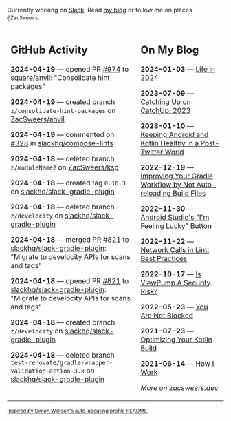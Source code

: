 Currently working on [Slack](https://slack.com/). Read [my blog](https://zacsweers.dev/) or follow me on places `@ZacSweers`.

<table><tr><td valign="top" width="60%">

## GitHub Activity
<!-- githubActivity starts -->
**2024-04-19** — opened PR [#974](https://github.com/square/anvil/pull/974) to [square/anvil](https://github.com/square/anvil): "Consolidate hint packages"

**2024-04-19** — created branch `z/consolidate-hint-packages` on [ZacSweers/anvil](https://github.com/ZacSweers/anvil)

**2024-04-19** — commented on [#328](https://github.com/slackhq/compose-lints/issues/328#issuecomment-2066943782) in [slackhq/compose-lints](https://github.com/slackhq/compose-lints)

**2024-04-18** — deleted branch `z/moduleName2` on [ZacSweers/ksp](https://github.com/ZacSweers/ksp)

**2024-04-18** — created tag `0.16.3` on [slackhq/slack-gradle-plugin](https://github.com/slackhq/slack-gradle-plugin)

**2024-04-18** — deleted branch `z/develocity` on [slackhq/slack-gradle-plugin](https://github.com/slackhq/slack-gradle-plugin)

**2024-04-18** — merged PR [#821](https://github.com/slackhq/slack-gradle-plugin/pull/821) to [slackhq/slack-gradle-plugin](https://github.com/slackhq/slack-gradle-plugin): "Migrate to develocity APIs for scans and tags"

**2024-04-18** — opened PR [#821](https://github.com/slackhq/slack-gradle-plugin/pull/821) to [slackhq/slack-gradle-plugin](https://github.com/slackhq/slack-gradle-plugin): "Migrate to develocity APIs for scans and tags"

**2024-04-18** — created branch `z/develocity` on [slackhq/slack-gradle-plugin](https://github.com/slackhq/slack-gradle-plugin)

**2024-04-18** — deleted branch `test-renovate/gradle-wrapper-validation-action-3.x` on [slackhq/slack-gradle-plugin](https://github.com/slackhq/slack-gradle-plugin)
<!-- githubActivity ends -->
</td><td valign="top" width="40%">

## On My Blog
<!-- blog starts -->
**2024-01-03** — [Life in 2024](https://www.zacsweers.dev/life-in-2024/)

**2023-07-09** — [Catching Up on CatchUp: 2023](https://www.zacsweers.dev/catching-up-on-catchup-2023/)

**2023-01-10** — [Keeping Android and Kotlin Healthy in a Post-Twitter World](https://www.zacsweers.dev/keeping-android-healthy/)

**2022-12-19** — [Improving Your Gradle Workflow by Not Auto-reloading Build Files](https://www.zacsweers.dev/improving-your-workflow-by-not-auto-reloading-build-files/)

**2022-11-30** — [Android Studio's "I'm Feeling Lucky" Button](https://www.zacsweers.dev/android-studios-im-feeling-lucky-button/)

**2022-11-22** — [Network Calls in Lint: Best Practices](https://www.zacsweers.dev/network-calls-in-lint-best-practices/)

**2022-10-17** — [Is ViewPump A Security Risk?](https://www.zacsweers.dev/is-viewpump-a-security-risk/)

**2022-05-23** — [You Are Not Blocked](https://www.zacsweers.dev/you-are-not-blocked/)

**2021-07-23** — [Optimizing Your Kotlin Build](https://www.zacsweers.dev/optimizing-your-kotlin-build/)

**2021-06-14** — [How I Work](https://www.zacsweers.dev/how-i-work/)
<!-- blog ends -->
_More on [zacsweers.dev](https://zacsweers.dev/)_
</td></tr></table>

<sub><a href="https://simonwillison.net/2020/Jul/10/self-updating-profile-readme/">Inspired by Simon Willison's auto-updating profile README.</a></sub>